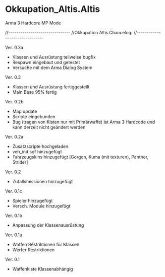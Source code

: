 Okkupation_Altis.Altis
======================

Arma 3 Hardcore MP Mode

//-------------------------------
//Okkupation Altis Chancelog:
//-------------------------------

Ver. 0.3a
- Klassen und Ausrüstung teilweise bugfix
- Respawn eingebaut und getestet
- Versuche mit dem Arma Dialog System

Ver. 0.3
- Klassen und Ausrüstung fertiggestellt
- Main Base 95% fertig

Ver. 0.2b
- Map update
- Scripte eingebunden
- Bug (tragen von Kisten nur mit Primärwaffe) ist Arma 3 Hardcode und kann derzeit nicht geändert werden

Ver. 0.2a
- Zusatzscripte hochgeladen
- veh_init.sqf hinzugefügt
- Fahrzeugskins hinzugefügt [Gorgon, Kuma (mit texturen), Panther, Strider]

Ver. 0.2
- Zufallsmissionen hinzugefügt

Ver. 0.1c
- Spieler hinzugefügt
- Versch. Module hinzugefügt

Ver. 0.1b
- Anpassung der Klassenausrüstung

Ver. 0.1a
- Waffen Restriktionen für Klassen
- Werfer Restriktionen

Ver. 0.1
- Waffenkiste Klassenabhängig
